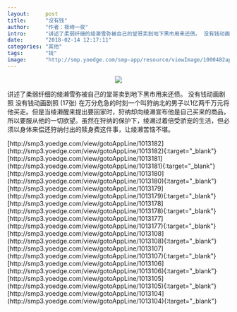 ```yaml
---
layout:     post
title:      "没有钱"
author:     "作者：筱崎一夜"
intro:      "讲述了柔弱纤细的绫濑雪弥被自己的堂哥卖到地下黑市用来还债。 没有钱动画剧照 没有钱动画剧照 (17张)  在万分危急的时刻一个叫狩纳北的男子以1亿两千万元将他买走。但是当绫濑醒来提出要回家时，狩纳却向绫濑宣布他是自己买来的商品，所以要服从他的一切欲望。虽然在狩纳的保护下，绫濑过着倍受骄宠的生活，但必须以身体来偿还狩纳付出的赎身费这件事，让绫濑苦恼不堪。"
date:       "2018-02-14 12:17:11"
categories: "其他"
tags:       "钱"
image:      "http://smp.yoedge.com/smp-app/resource/viewImage/1000482appline.png"
---
```

<div style="text-align: center">
<p><img src="http://smp.yoedge.com/smp-app/resource/viewImage/1000482appline.png"/></p>
</div>
<p class="post-meta">
<span>讲述了柔弱纤细的绫濑雪弥被自己的堂哥卖到地下黑市用来还债。 没有钱动画剧照 没有钱动画剧照 (17张)  在万分危急的时刻一个叫狩纳北的男子以1亿两千万元将他买走。但是当绫濑醒来提出要回家时，狩纳却向绫濑宣布他是自己买来的商品，所以要服从他的一切欲望。虽然在狩纳的保护下，绫濑过着倍受骄宠的生活，但必须以身体来偿还狩纳付出的赎身费这件事，让绫濑苦恼不堪。</span>
</p>
[http://smp3.yoedge.com/view/gotoAppLine/1013182](http://smp3.yoedge.com/view/gotoAppLine/1013182){:target="_blank"}
[http://smp3.yoedge.com/view/gotoAppLine/1013181](http://smp3.yoedge.com/view/gotoAppLine/1013181){:target="_blank"}
[http://smp3.yoedge.com/view/gotoAppLine/1013180](http://smp3.yoedge.com/view/gotoAppLine/1013180){:target="_blank"}
[http://smp3.yoedge.com/view/gotoAppLine/1013179](http://smp3.yoedge.com/view/gotoAppLine/1013179){:target="_blank"}
[http://smp3.yoedge.com/view/gotoAppLine/1013178](http://smp3.yoedge.com/view/gotoAppLine/1013178){:target="_blank"}
[http://smp3.yoedge.com/view/gotoAppLine/1013177](http://smp3.yoedge.com/view/gotoAppLine/1013177){:target="_blank"}
[http://smp3.yoedge.com/view/gotoAppLine/1013108](http://smp3.yoedge.com/view/gotoAppLine/1013108){:target="_blank"}
[http://smp3.yoedge.com/view/gotoAppLine/1013107](http://smp3.yoedge.com/view/gotoAppLine/1013107){:target="_blank"}
[http://smp3.yoedge.com/view/gotoAppLine/1013106](http://smp3.yoedge.com/view/gotoAppLine/1013106){:target="_blank"}
[http://smp3.yoedge.com/view/gotoAppLine/1013105](http://smp3.yoedge.com/view/gotoAppLine/1013105){:target="_blank"}
[http://smp3.yoedge.com/view/gotoAppLine/1013104](http://smp3.yoedge.com/view/gotoAppLine/1013104){:target="_blank"}


